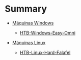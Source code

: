 # Summary

-   [Máquinas Windows](./Windows.md)

	-   [HTB-Windows-Easy-Omni](./HTB-Windows-Easy-Omni.md)

-   [Máquinas Linux](./Linux.md)
	-   [HTB-Linux-Hard-Falafel](./HTB-Linux-Hard-Falafel.md)
